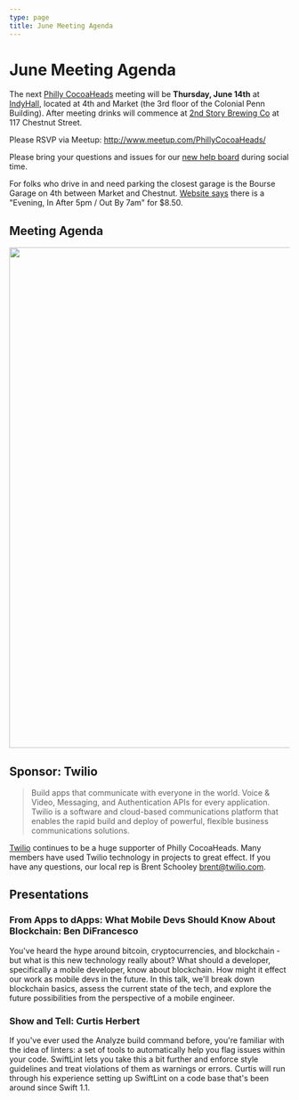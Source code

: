 ```yaml
---
type: page
title: June Meeting Agenda
---
```


# June Meeting Agenda

The next [Philly CocoaHeads][PC] meeting will be **Thursday, June 14th** at [IndyHall][IndyHall], located at 4th and Market (the 3rd floor of the Colonial Penn Building). After meeting drinks will commence at [2nd Story Brewing Co][2nd Story Brewing Co] at 117 Chestnut Street.

[PC]:http://phillycocoa.org
[IndyHall]:https://www.indyhall.org/
[2nd Story Brewing Co]:http://www.2ndstorybrewing.com

Please RSVP via Meetup: <http://www.meetup.com/PhillyCocoaHeads/>

Please bring your questions and issues for our [new help board](http://phillycocoa.org/blog/meeting-format-changes/) during social time.

For folks who drive in and need parking the closest garage is the Bourse Garage on 4th between Market and Chestnut. [Website says](https://www.parkme.com/lot/85982/bourse-garage-philadelphia-pa) there is a "Evening, In After 5pm / Out By 7am" for $8.50.

## Meeting Agenda

<p><img src="/images/agenda.png" width="900px"/></p>

## Sponsor: Twilio

> Build apps that communicate with everyone in the world. Voice & Video, Messaging, and Authentication APIs for every application. Twilio is a software and cloud-based communications platform that enables the rapid build and deploy of powerful, flexible business communications solutions.

[Twilio](http://www.twilio.com) continues to be a huge supporter of Philly CocoaHeads. Many members have used Twilio technology in projects to great effect. If you have any questions, our local rep is Brent Schooley <brent@twilio.com>.

## Presentations
### From Apps to dApps: What Mobile Devs Should Know About Blockchain: Ben DiFrancesco 
You've heard the hype around bitcoin, cryptocurrencies, and blockchain - but what is this new technology really about? What should a developer, specifically a mobile developer, know about blockchain. How might it effect our work as mobile devs in the future. In this talk, we'll break down blockchain basics, assess the current state of the tech, and explore the future possibilities from the perspective of a mobile engineer.

### Show and Tell: Curtis Herbert
If you've ever used the Analyze build command before, you're familiar with the idea of linters: a set of tools to automatically help you flag issues within your code. SwiftLint lets you take this a bit further and enforce style guidelines and treat violations of them as warnings or errors. Curtis will run through his experience setting up SwiftLint on a code base that's been around since Swift 1.1.



